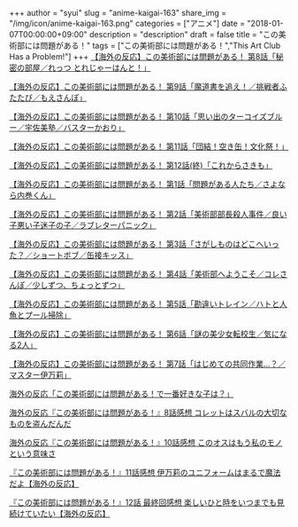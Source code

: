 +++
author = "syui"
slug = "anime-kaigai-163"
share_img = "/img/icon/anime-kaigai-163.png"
categories = ["アニメ"]
date = "2018-01-07T00:00:00+09:00"
description = "description"
draft = false
title = "この美術部には問題がある！"
tags = ["この美術部には問題がある！","This Art Club Has a Problem!"]
+++
<a href="http://animetr.blog.fc2.com/blog-entry-103.html" rel="nofollow" target="_blank" title="【海外の反応】この美術部には問題がある！ 第8話「秘密の部屋／れっつ とれじゃーはんと！」">【海外の反応】この美術部には問題がある！ 第8話「秘密の部屋／れっつ とれじゃーはんと！」</a>

<a href="http://animetr.blog.fc2.com/blog-entry-108.html" rel="nofollow" target="_blank" title="【海外の反応】この美術部には問題がある！ 第9話「魔道書を追え！／挑戦者ふたたび／もえさんぽ」">【海外の反応】この美術部には問題がある！ 第9話「魔道書を追え！／挑戦者ふたたび／もえさんぽ」</a>

<a href="http://animetr.blog.fc2.com/blog-entry-113.html" rel="nofollow" target="_blank" title="【海外の反応】この美術部には問題がある！ 第10話「思い出のターコイズブルー／宇佐美塾／バスターかおり」">【海外の反応】この美術部には問題がある！ 第10話「思い出のターコイズブルー／宇佐美塾／バスターかおり」</a>

<a href="http://animetr.blog.fc2.com/blog-entry-118.html" rel="nofollow" target="_blank" title="【海外の反応】この美術部には問題がある！ 第11話「団結！空き缶！文化祭！」">【海外の反応】この美術部には問題がある！ 第11話「団結！空き缶！文化祭！」</a>

<a href="http://animetr.blog.fc2.com/blog-entry-123.html" rel="nofollow" target="_blank" title="【海外の反応】この美術部には問題がある！ 第12話(終)「これからさきも」">【海外の反応】この美術部には問題がある！ 第12話(終)「これからさきも」</a>

<a href="http://animetr.blog.fc2.com/blog-entry-59.html" rel="nofollow" target="_blank" title="【海外の反応】この美術部には問題がある！ 第1話「問題がある人たち／さよなら内巻くん」">【海外の反応】この美術部には問題がある！ 第1話「問題がある人たち／さよなら内巻くん」</a>

<a href="http://animetr.blog.fc2.com/blog-entry-65.html" rel="nofollow" target="_blank" title="【海外の反応】この美術部には問題がある！ 第2話「美術部部長殺人事件／良い子悪い子迷子の子／ラブレターパニック」">【海外の反応】この美術部には問題がある！ 第2話「美術部部長殺人事件／良い子悪い子迷子の子／ラブレターパニック」</a>

<a href="http://animetr.blog.fc2.com/blog-entry-72.html" rel="nofollow" target="_blank" title="【海外の反応】この美術部には問題がある！ 第3話「さがしものはどこへいった？／ショートボブ／缶接キッス」">【海外の反応】この美術部には問題がある！ 第3話「さがしものはどこへいった？／ショートボブ／缶接キッス」</a>

<a href="http://animetr.blog.fc2.com/blog-entry-77.html" rel="nofollow" target="_blank" title="【海外の反応】この美術部には問題がある！ 第4話「美術部へようこそ／コレさんぽ／少しずつ、ちょっとずつ」">【海外の反応】この美術部には問題がある！ 第4話「美術部へようこそ／コレさんぽ／少しずつ、ちょっとずつ」</a>

<a href="http://animetr.blog.fc2.com/blog-entry-84.html" rel="nofollow" target="_blank" title="【海外の反応】この美術部には問題がある！ 第5話「勘違いトレイン／ハトと人魚とプール掃除」">【海外の反応】この美術部には問題がある！ 第5話「勘違いトレイン／ハトと人魚とプール掃除」</a>

<a href="http://animetr.blog.fc2.com/blog-entry-90.html" rel="nofollow" target="_blank" title="【海外の反応】この美術部には問題がある！ 第6話「謎の美少女転校生／気になる2人」">【海外の反応】この美術部には問題がある！ 第6話「謎の美少女転校生／気になる2人」</a>

<a href="http://animetr.blog.fc2.com/blog-entry-98.html" rel="nofollow" target="_blank" title="【海外の反応】この美術部には問題がある！ 第7話「はじめての共同作業…？／マスター伊万莉」">【海外の反応】この美術部には問題がある！ 第7話「はじめての共同作業…？／マスター伊万莉」</a>

<a href="http://kaigai-otaku.jp/2016summer/2016summer007" rel="nofollow" target="_blank" title="海外の反応「この美術部には問題がある！で一番好きな子は？」">海外の反応「この美術部には問題がある！で一番好きな子は？」</a>

<a href="http://kaiotahan.com/archives/136" rel="nofollow" target="_blank" title="海外の反応『この美術部には問題がある！』8話感想 コレットはスバルの大切なものを盗んだんだ">海外の反応『この美術部には問題がある！』8話感想 コレットはスバルの大切なものを盗んだんだ</a>

<a href="http://kaiotahan.com/archives/258" rel="nofollow" target="_blank" title="海外の反応『この美術部には問題がある！』10話感想 このオスはもう私のモノという意味さ">海外の反応『この美術部には問題がある！』10話感想 このオスはもう私のモノという意味さ</a>

<a href="http://kaiotahan.com/archives/308" rel="nofollow" target="_blank" title="『この美術部には問題がある！』11話感想 伊万莉のユニフォームはまるで魔法だよ【海外の反応】">『この美術部には問題がある！』11話感想 伊万莉のユニフォームはまるで魔法だよ【海外の反応】</a>

<a href="http://kaiotahan.com/archives/404" rel="nofollow" target="_blank" title="『この美術部には問題がある！』12話 最終回感想 楽しいひと時をいつまでも見続けていたい【海外の反応】">『この美術部には問題がある！』12話 最終回感想 楽しいひと時をいつまでも見続けていたい【海外の反応】</a>
